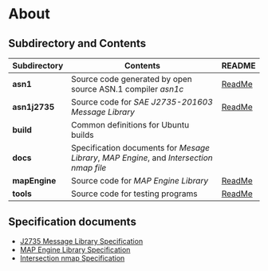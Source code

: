# About

## Subdirectory and Contents
Subdirectory       | Contents                                                           | README
-------------------|--------------------------------------------------------------------|---------------
**asn1**           | Source code generated by open source ASN.1 compiler *asn1c*        | [ReadMe](asn1/README.md)
**asn1j2735**      | Source code for *SAE J2735-201603 Message Library*                 | [ReadMe](asn1j2735/README.md)
**build**          | Common definitions for Ubuntu builds                               |
**docs**           | Specification documents for *Mesage Library*, *MAP Engine*, and *Intersection nmap file* |
**mapEngine**      | Source code for *MAP Engine Library*                               | [ReadMe](mapEngine/README.md)
**tools**          | Source code for testing programs                                   | [ReadMe](tools/README.md)

## Specification documents
- [J2735 Message Library Specification](docs/J2735_Message_Library_Specification.pdf)
- [MAP Engine Library Specification](docs/MAP_Engine_Library_Specification.pdf)
- [Intersection nmap Specification](docs/Format_of_nmap.pdf)
